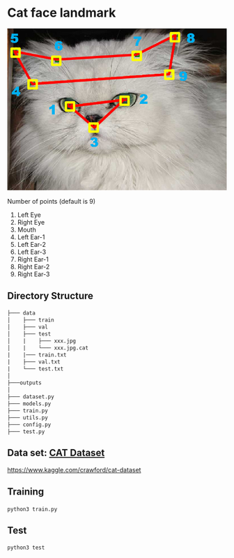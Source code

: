 # Cat face landmark

![](images/cat_dataset_thumb.png)

Number of points (default is 9)
1. Left Eye
2. Right Eye
3. Mouth
4. Left Ear-1
5. Left Ear-2
6. Left Ear-3
7. Right Ear-1
8. Right Ear-2
9. Right Ear-3

## Directory Structure
```
├─── data
│    ├─── train
│    ├─── val    
│    ├─── test    
│    |    ├─── xxx.jpg
│    |    └─── xxx.jpg.cat
|    |─── train.txt
|    ├─── val.txt
|    └─── test.txt
│           
├───outputs
│
├─── dataset.py
├─── models.py
├─── train.py
├─── utils.py
├─── config.py
├─── test.py
```

## Data set: [CAT Dataset](https://archive.org/details/CAT_DATASET)
https://www.kaggle.com/crawford/cat-dataset

## Training
``` python3 train.py ```

## Test
``` python3 test ```
